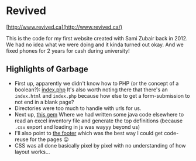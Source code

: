 # Revived 

[http://www.revived.ca](http://www.revived.ca/)

This is the code for my first website created with Sami Zubair back in 2012. We had no idea what we were doing and it kinda turned out okay. And we fixed phones for 2 years for cash 
during university!

## Highlights of Garbage
- First up, apparently we didn't know how to PHP (or the concept of a boolean?): [index.php](/index.php#L11)
It's also worth noting there that there's an `index.html` and `index.php` because how else to get a form-submission to
not end in a blank page?
- Directories were too much to handle with urls for us.
- Next up, [this gem](/estimatesScript.js#L1-L107) Where we had written some java code elsewhere to read an excel 
inventory file and generate the top definitions (because `.csv` export and loading in js was wayyy beyond us)
- I'll also point to [the footer](/footer.js) which was the best way I could get code-reuse for the pages :stuck_out_tongue:
- CSS was all done basically pixel by pixel with no understanding of how layout works...
